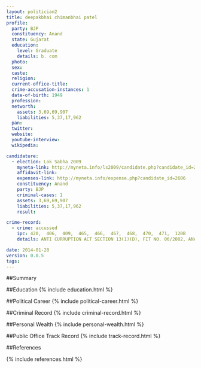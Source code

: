 ```yaml
---
layout: politician2
title: deepakbhai chimanbhai patel
profile: 
  party: BJP
  constituency: Anand
  state: Gujarat
  education: 
    level: Graduate
    details: b. com
  photo: 
  sex: 
  caste: 
  religion: 
  current-office-title: 
  crime-accusation-instances: 1
  date-of-birth: 1949
  profession: 
  networth: 
    assets: 3,69,69,907
    liabilities: 5,37,17,962
  pan: 
  twitter: 
  website: 
  youtube-interview: 
  wikipedia: 

candidature: 
  - election: Lok Sabha 2009
    myneta-link: http://myneta.info/ls2009/candidate.php?candidate_id=2606
    affidavit-link: 
    expenses-link: http://myneta.info/expense.php?candidate_id=2606
    constituency: Anand 
    party: BJP
    criminal-cases: 1
    assets: 3,69,69,907
    liabilities: 5,37,17,962
    result:  

crime-record: 
  - crime: accussed
    ipc: 420,  406,  409,  465,  466,  467,  468,  470,  471,  120B
    details: ANTI CURRUPTION ACT SECTION 13(1)(D), FIT NO. 06/2002, ANAND POLICE STATION, PRESIDING OFFICER and SESSION JUDGE, FAST TRACK COURT - 1 , ANAND, CASE NO. 11/06, TRIAL STAY IN GUJARAT HIGH COURT THROUGH C.A.A. 838/06. 

date: 2014-01-28
version: 0.0.5
tags: 
---
```

##Summary


##Education
{% include education.html %}


##Political Career
{% include political-career.html %}


##Criminal Record
{% include criminal-record.html %}


##Personal Wealth
{% include personal-wealth.html %}


##Public Office Track Record
{% include track-record.html %}


##References


{% include references.html %}